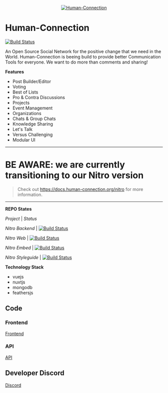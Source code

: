 <p align="center">
  <a href="https://human-connection.org"><img align="center" src="https://github.com/Human-Connection/Human-Connection/blob/master/lets_get_together_2.png" alt="Human-Connection" /></a>
</p>

# Human-Connection

[![Build Status](https://travis-ci.com/Human-Connection/Human-Connection.svg?branch=master)](https://travis-ci.com/Human-Connection/Human-Connection)

An Open Source Social Network for the positive change that we need in the World.
Human-Connection is beeing build to provide better Communication Tools for everyone.
We want to do more than comments and sharing!

**Features**
- Post Builder/Editor
- Voting
- Best of Lists
- Pro & Contra Discussions
- Projects
- Event Management
- Organizations
- Chats & Group Chats
- Knowledge Sharing
- Let's Talk
- Versus Challenging
- Modular UI

--- 
# BE AWARE: we are currently transitioning to our Nitro version
> Check out https://docs.human-connection.org/nitro for more information.
--- 

**REPO States**

  *Project* | *Status*

  *Nitro Backend* | [![Build Status](https://travis-ci.com/Human-Connection/Nitro-Backend.svg?branch=master)](https://travis-ci.com/Human-Connection/Nitro-Backend)

  *Nitro Web* | [![Build Status](https://travis-ci.com/Human-Connection/Nitro-Web.svg?branch=master)](https://travis-ci.com/Human-Connection/Nitro-Web)

  *Nitro Embed* | [![Build Status](https://travis-ci.com/Human-Connection/Nitro-Embed.svg?branch=master)](https://travis-ci.com/Human-Connection/Nitro-Embed)

  *Nitro Styleguide* | [![Build Status](https://travis-ci.com/Human-Connection/Nitro-Styleguide.svg?branch=master)](https://travis-ci.com/Human-Connection/Nitro-Styleguide)



**Technology Stack**
- vuejs
- nuxtjs
- mongodb
- feathersjs

## Code

### Frontend
[Frontend](https://github.com/Human-Connection/Nitro-Web)

### API
[API](https://github.com/Human-Connection/Nitro-Backend)

## Developer Discord
[Discord](https://discord.gg/6ub73U3)
